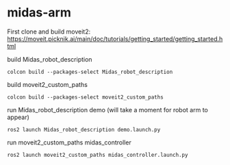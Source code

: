 # midas-arm

First clone and build moveit2: https://moveit.picknik.ai/main/doc/tutorials/getting_started/getting_started.html 

build Midas_robot_description

```colcon build --packages-select Midas_robot_description```

build moveit2_custom_paths

```colcon build --packages-select moveit2_custom_paths```

run Midas_robot_description demo (will take a moment for robot arm to appear)

```ros2 launch Midas_robot_description demo.launch.py```

run moveit2_custom_paths midas_controller

```ros2 launch moveit2_custom_paths midas_controller.launch.py```